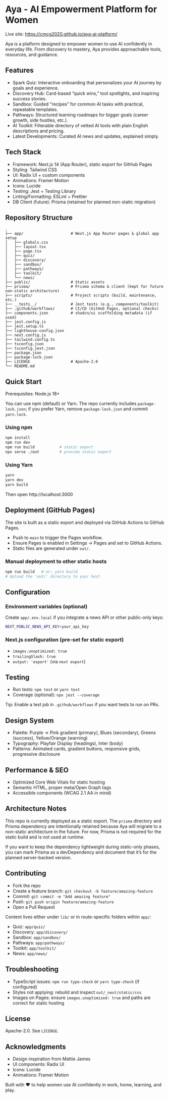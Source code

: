 # Aya - AI Empowerment Platform for Women

Live site: https://cmcg2020.github.io/aya-ai-platform/

Aya is a platform designed to empower women to use AI confidently in everyday life. From discovery to mastery, Aya provides approachable tools, resources, and guidance.

## Features

- Spark Quiz: Interactive onboarding that personalizes your AI journey by goals and experience.
- Discovery Hub: Card-based “quick wins,” tool spotlights, and inspiring success stories.
- Sandbox: Guided “recipes” for common AI tasks with practical, repeatable templates.
- Pathways: Structured learning roadmaps for bigger goals (career growth, side hustles, etc.).
- AI Toolkit: Filterable directory of vetted AI tools with plain English descriptions and pricing.
- Latest Developments: Curated AI news and updates, explained simply.

## Tech Stack

- Framework: Next.js 14 (App Router), static export for GitHub Pages
- Styling: Tailwind CSS
- UI: Radix UI + custom components
- Animations: Framer Motion
- Icons: Lucide
- Testing: Jest + Testing Library
- Linting/Formatting: ESLint + Prettier
- DB Client (future): Prisma (retained for planned non-static migration)

## Repository Structure

```
.
├── app/                     # Next.js App Router pages & global app setup
│   ├── globals.css
│   ├── layout.tsx
│   ├── page.tsx
│   ├── quiz/
│   ├── discovery/
│   ├── sandbox/
│   ├── pathways/
│   ├── toolkit/
│   └── news/
├── public/                  # Static assets
├── prisma/                  # Prisma schema & client (kept for future non-static architecture)
├── scripts/                 # Project scripts (build, maintenance, etc.)
├── __tests__/               # Jest tests (e.g., components/toolkit)
├── .github/workflows/       # CI/CD (GitHub Pages, optional checks)
├── components.json          # shadcn/ui scaffolding metadata (if used)
├── jest.config.js
├── jest.setup.ts
├── lighthouse-config.json
├── next.config.js
├── tailwind.config.ts
├── tsconfig.json
├── tsconfig.jest.json
├── package.json
├── package-lock.json
├── LICENSE                  # Apache-2.0
└── README.md
```

## Quick Start

Prerequisites: Node.js 18+

You can use npm (default) or Yarn. The repo currently includes `package-lock.json`; if you prefer Yarn, remove `package-lock.json` and commit `yarn.lock`.

### Using npm

```bash
npm install
npm run dev
npm run build           # static export
npx serve ./out         # preview static export
```

### Using Yarn

```bash
yarn
yarn dev
yarn build
```

Then open http://localhost:3000

## Deployment (GitHub Pages)

The site is built as a static export and deployed via GitHub Actions to GitHub Pages.

- Push to `main` to trigger the Pages workflow.
- Ensure Pages is enabled in Settings → Pages and set to GitHub Actions.
- Static files are generated under `out/`.

### Manual deployment to other static hosts

```bash
npm run build   # or: yarn build
# Upload the 'out/' directory to your host
```

## Configuration

### Environment variables (optional)

Create `app/.env.local` if you integrate a news API or other public-only keys:

```bash
NEXT_PUBLIC_NEWS_API_KEY=your_api_key
```

### Next.js configuration (pre-set for static export)

- `images.unoptimized: true`
- `trailingSlash: true`
- `output: 'export'` (via `next export`)

## Testing

- Run tests: `npm test` or `yarn test`
- Coverage (optional): `npx jest --coverage`

Tip: Enable a test job in `.github/workflows` if you want tests to run on PRs.

## Design System

- Palette: Purple → Pink gradient (primary), Blues (secondary), Greens (success), Yellow/Orange (warning)
- Typography: Playfair Display (headings), Inter (body)
- Patterns: Animated cards, gradient buttons, responsive grids, progressive disclosure

## Performance & SEO

- Optimized Core Web Vitals for static hosting
- Semantic HTML, proper meta/Open Graph tags
- Accessible components (WCAG 2.1 AA in mind)

## Architecture Notes

This repo is currently deployed as a static export. The `prisma` directory and Prisma dependency are intentionally retained because Aya will migrate to a non-static architecture in the future. For now, Prisma is not required for the static build and is not used at runtime.

If you want to keep the dependency lightweight during static-only phases, you can mark Prisma as a devDependency and document that it’s for the planned server-backed version.

## Contributing

- Fork the repo
- Create a feature branch: `git checkout -b feature/amazing-feature`
- Commit: `git commit -m "Add amazing feature"`
- Push: `git push origin feature/amazing-feature`
- Open a Pull Request

Content lives either under `lib/` or in route-specific folders within `app/`:

- Quiz: `app/quiz/`
- Discovery: `app/discovery/`
- Sandbox: `app/sandbox/`
- Pathways: `app/pathways/`
- Toolkit: `app/toolkit/`
- News: `app/news/`

## Troubleshooting

- TypeScript issues: `npm run type-check` or `yarn type-check` (if configured)
- Styles not applying: rebuild and inspect `out/_next/static/css`
- Images on Pages: ensure `images.unoptimized: true` and paths are correct for static hosting

## License

Apache-2.0. See `LICENSE`.

## Acknowledgments

- Design inspiration from Mattie James
- UI components: Radix UI
- Icons: Lucide
- Animations: Framer Motion

Built with ❤️ to help women use AI confidently in work, home, learning, and play.
